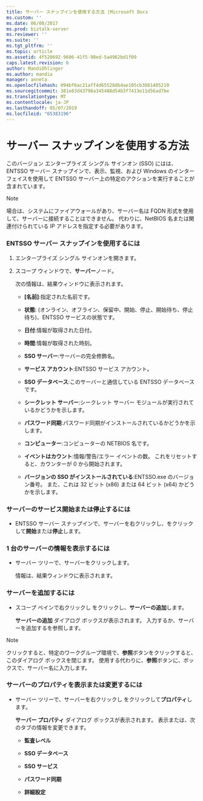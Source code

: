 ```yaml
---
title: サーバー スナップインを使用する方法 |Microsoft Docs
ms.custom: ''
ms.date: 06/08/2017
ms.prod: biztalk-server
ms.reviewer: ''
ms.suite: ''
ms.tgt_pltfrm: ''
ms.topic: article
ms.assetid: 4f520692-9606-41f5-98ed-5a4962bd1f09
caps.latest.revision: 6
author: MandiOhlinger
ms.author: mandia
manager: anneta
ms.openlocfilehash: 094bf6ac21aff4d65528db4ae105cb3081405210
ms.sourcegitcommit: 381e83d43796a345488d54b3f7413e11d56ad7be
ms.translationtype: MT
ms.contentlocale: ja-JP
ms.lasthandoff: 05/07/2019
ms.locfileid: "65383196"
---
```

# <a name="how-to-use-the-servers-snap-in"></a>サーバー スナップインを使用する方法
このバージョン エンタープライズ シングル サインオン (SSO) にはは、ENTSSO サーバー スナップインで、表示、監視、および Windows のインターフェイスを使用して ENTSSO サーバー上の特定のアクションを実行することが含まれています。  
  
> [!NOTE]
>  場合は、システムにファイアウォールがあり、サーバー名は FQDN 形式を使用して、サーバーに接続することはできません。 代わりに、NetBIOS 名または関連付けられている IP アドレスを指定する必要があります。  
  
### <a name="to-use-the-entsso-servers-snap-in"></a>ENTSSO サーバー スナップインを使用するには  
  
1.  エンタープライズ シングル サインオンを開きます。  
  
2.  スコープ ウィンドウで、**サーバー**ノード。  
  
     次の情報は、結果ウィンドウに表示されます。  
  
    -   **[名前]**:指定された名前です。  
  
    -   **状態**: (オンライン、オフライン、保留中、開始、停止、開始待ち、停止待ち)、ENTSSO サービスの状態です。  
  
    -   **日付**:情報が取得された日付。  
  
    -   **時間**:情報が取得された時刻。  
  
    -   **SSO サーバー**:サーバーの完全修飾名。  
  
    -   **サービス アカウント**:ENTSSO サービス アカウント。  
  
    -   **SSO データベース**:このサーバーと通信している ENTSSO データベースです。  
  
    -   **シークレット サーバー**:シークレット サーバー モジュールが実行されているかどうかを示します。  
  
    -   **パスワード同期**:パスワード同期がインストールされているかどうかを示します。  
  
    -   **コンピューター**:コンピューターの NETBIOS 名です。  
  
    -   **イベントはカウント**:情報/警告/エラー イベントの数。 これをリセットすると、カウンターが 0 から開始されます。  
  
    -   **バージョンの SSO がインストールされている**:ENTSSO.exe のバージョン番号。 また、これは 32 ビット (x86) または 64 ビット (x64) かどうかを示します。  
  
### <a name="to-start-or-stop-the-server-service"></a>サーバーのサービス開始または停止するには  
  
-   ENTSSO サーバー スナップインで、サーバーを右クリックし、をクリックして**開始**または**停止**します。  
  
### <a name="to-display-information-for-one-server"></a>1 台のサーバーの情報を表示するには  
  
-   サーバー ツリーで、サーバーをクリックします。  
  
     情報は、結果ウィンドウに表示されます。  
  
### <a name="to-add-a-server"></a>サーバーを追加するには  
  
-   スコープ ペインで右クリックし をクリックし、**サーバーの追加**します。  
  
     **サーバーの追加** ダイアログ ボックスが表示されます。 入力するか、サーバーを追加するを参照します。  
  
> [!NOTE]
>  クリックすると、特定のワークグループ環境で、**参照**ボタンをクリックすると、このダイアログ ボックスを閉じます。 使用する代わりに、**参照**ボタンに、ボックスで、サーバー名に入力します。  
  
### <a name="to-view-or-change-server-properties"></a>サーバーのプロパティを表示または変更するには  
  
-   サーバー ツリーで、サーバーを右クリックし をクリックして**プロパティ**します。  
  
     **サーバー プロパティ** ダイアログ ボックスが表示されます。 表示または、次のタブの情報を変更できます。  
  
    -   **監査レベル**  
  
    -   **SSO データベース**  
  
    -   **SSO サービス**  
  
    -   **パスワード同期**  
  
    -   **詳細設定**